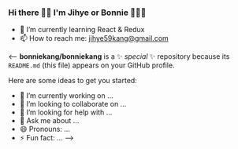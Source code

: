### Hi there 👋🏻 I'm Jihye or Bonnie 👩🏻‍💻

- 🌱 I’m currently learning React & Redux 
- 📫 How to reach me: jihye59kang@gmail.com

<-- **bonniekang/bonniekang** is a ✨ _special_ ✨ repository because its `README.md` (this file) appears on your GitHub profile.

Here are some ideas to get you started:

- 🔭 I’m currently working on ...
- 👯 I’m looking to collaborate on ...
- 🤔 I’m looking for help with ...
- 💬 Ask me about ...
- 😄 Pronouns: ...
- ⚡ Fun fact: ...
-->
